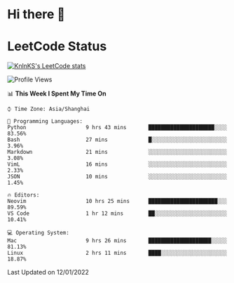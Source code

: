 # Hi there 👋

# LeetCode Status

[![KnlnKS's LeetCode stats](https://leetcode-stats-six.vercel.app/api?username=wsmbsbbz&theme=dark)](https://github.com/KnlnKS/leetcode-stats)

<!--
**wsmbsbbz/wsmbsbbz** is a ✨ _special_ ✨ repository because its `README.md` (this file) appears on your GitHub profile.

Here are some ideas to get you started:

- 🔭 I’m currently working on ...
- 🌱 I’m currently learning ...
- 👯 I’m looking to collaborate on ...
- 🤔 I’m looking for help with ...
- 💬 Ask me about ...
- 📫 How to reach me: ...
- 😄 Pronouns: ...
- ⚡ Fun fact: ...
-->
<!--START_SECTION:waka-->
![Profile Views](http://img.shields.io/badge/Profile%20Views-1-blue)

📊 **This Week I Spent My Time On** 

```text
⌚︎ Time Zone: Asia/Shanghai

💬 Programming Languages: 
Python                   9 hrs 43 mins       █████████████████████░░░░   83.56% 
Bash                     27 mins             █░░░░░░░░░░░░░░░░░░░░░░░░   3.96% 
Markdown                 21 mins             ░░░░░░░░░░░░░░░░░░░░░░░░░   3.08% 
VimL                     16 mins             ░░░░░░░░░░░░░░░░░░░░░░░░░   2.33% 
JSON                     10 mins             ░░░░░░░░░░░░░░░░░░░░░░░░░   1.45%

🔥 Editors: 
Neovim                   10 hrs 25 mins      ██████████████████████░░░   89.59% 
VS Code                  1 hr 12 mins        ██░░░░░░░░░░░░░░░░░░░░░░░   10.41%

💻 Operating System: 
Mac                      9 hrs 26 mins       ████████████████████░░░░░   81.13% 
Linux                    2 hrs 11 mins       ████░░░░░░░░░░░░░░░░░░░░░   18.87%

```


 Last Updated on 12/01/2022
<!--END_SECTION:waka-->
